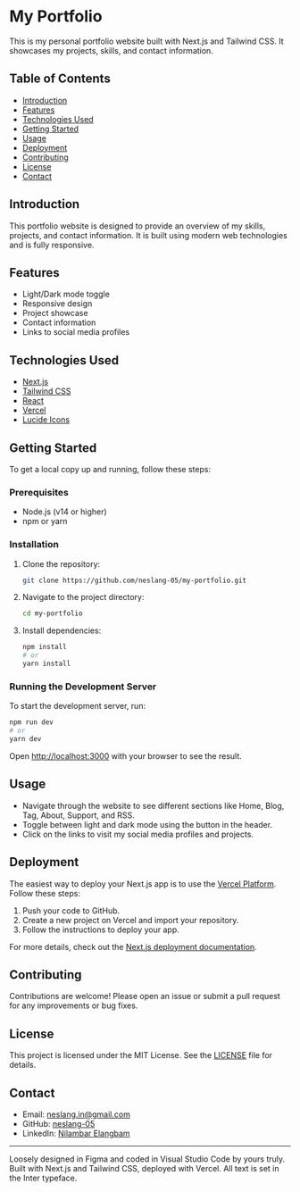 # My Portfolio

This is my personal portfolio website built with Next.js and Tailwind CSS. It showcases my projects, skills, and contact information.

## Table of Contents

- [Introduction](#introduction)
- [Features](#features)
- [Technologies Used](#technologies-used)
- [Getting Started](#getting-started)
- [Usage](#usage)
- [Deployment](#deployment)
- [Contributing](#contributing)
- [License](#license)
- [Contact](#contact)

## Introduction

This portfolio website is designed to provide an overview of my skills, projects, and contact information. It is built using modern web technologies and is fully responsive.

## Features

- Light/Dark mode toggle
- Responsive design
- Project showcase
- Contact information
- Links to social media profiles

## Technologies Used

- [Next.js](https://nextjs.org/)
- [Tailwind CSS](https://tailwindcss.com/)
- [React](https://reactjs.org/)
- [Vercel](https://vercel.com/)
- [Lucide Icons](https://lucide.dev/)

## Getting Started

To get a local copy up and running, follow these steps:

### Prerequisites

- Node.js (v14 or higher)
- npm or yarn

### Installation

1. Clone the repository:

   ```sh
   git clone https://github.com/neslang-05/my-portfolio.git
   ```

2. Navigate to the project directory:

   ```sh
   cd my-portfolio
   ```

3. Install dependencies:

   ```sh
   npm install
   # or
   yarn install
   ```

### Running the Development Server

To start the development server, run:

```sh
npm run dev
# or
yarn dev
```

Open [http://localhost:3000](http://localhost:3000) with your browser to see the result.

## Usage

- Navigate through the website to see different sections like Home, Blog, Tag, About, Support, and RSS.
- Toggle between light and dark mode using the button in the header.
- Click on the links to visit my social media profiles and projects.

## Deployment

The easiest way to deploy your Next.js app is to use the [Vercel Platform](https://vercel.com/). Follow these steps:

1. Push your code to GitHub.
2. Create a new project on Vercel and import your repository.
3. Follow the instructions to deploy your app.

For more details, check out the [Next.js deployment documentation](https://nextjs.org/docs/app/building-your-application/deploying).

## Contributing

Contributions are welcome! Please open an issue or submit a pull request for any improvements or bug fixes.

## License

This project is licensed under the MIT License. See the [LICENSE](LICENSE) file for details.

## Contact

- Email: neslang.in@gmail.com
- GitHub: [neslang-05](https://github.com/neslang-05)
- LinkedIn: [Nilambar Elangbam](https://www.linkedin.com/in/nilambar-elangbam-524617247/)

---

Loosely designed in Figma and coded in Visual Studio Code by yours truly. Built with Next.js and Tailwind CSS, deployed with Vercel. All text is set in the Inter typeface.
